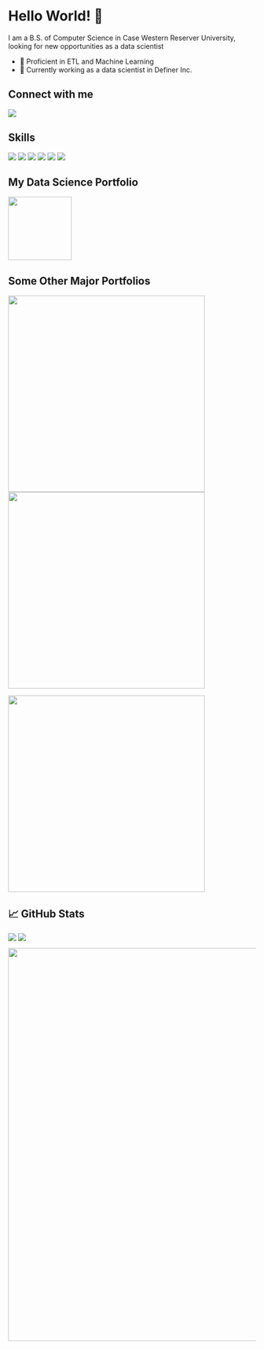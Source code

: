 # Hello World! 👋

I am a B.S. of Computer Science in Case Western Reserver University, looking for new opportunities as a data scientist

- 🔭 Proficient in ETL and Machine Learning
- 🌱 Currently working as a data scientist in Definer Inc.

## Connect with me

[<img src="https://img.shields.io/badge/linkedin-%230077B5.svg?&style=for-the-badge&logo=linkedin&logoColor=white">](https://www.linkedin.com/in/randolph-zhao)

## Skills

<p float="left">
  <img src="https://img.shields.io/badge/Python-%23232F3E?logo=Python&logoColor=white&style=for-the-badge"/>
  <img src="https://img.shields.io/badge/Java-%23232F3E?logo=Java&logoColor=white&style=for-the-badge">
  <img src="https://img.shields.io/badge/Sklearn-%23232F3E?logo=Sklearn&logoColor=white&style=for-the-badge"/>
  <img src="https://img.shields.io/badge/Tensorflow-%23232F3E?logo=Tensorflow&logoColor=white&style=for-the-badge"/>
  <img src="https://img.shields.io/badge/Amazon%20AWS-%23232F3E?logo=amazon-aws&logoColor=white&style=for-the-badge"/>
  <img src="https://img.shields.io/badge/Azure-%23232F3E?logo=Azure&logoColor=white&style=for-the-badge"/>
</p>

## My Data Science Portfolio

<p float="left">
  <a href="https://github.com/vanity-lost/data-science-portfolio">
    <img align="center" src="https://github-readme-stats.vercel.app/api/pin/?username=vanity-lost&repo=data-science-portfolio&title_color=ffffff&text_color=c9cacc&icon_color=2bbc8a&bg_color=1d1f21" height=129/>
  </a>
</p>

## Some Other Major Portfolios

<p float="left">
  <a href="https://github.com/vanity-lost/Kaggle-Projects">
    <img src="https://github-readme-stats.vercel.app/api/pin/?username=vanity-lost&repo=Kaggle-Projects&title_color=ffffff&text_color=c9cacc&icon_color=2bbc8a&bg_color=1d1f20" width=400/>
  </a>
  <a href="https://github.com/vanity-lost/my_interested_projects">
    <img src="https://github-readme-stats.vercel.app/api/pin/?username=vanity-lost&repo=my_interested_projects&title_color=ffffff&text_color=c9cacc&icon_color=2bbc8a&bg_color=1d1f20" width=400/>
  </a>
</p>
<p float="left">
  <a href="https://github.com/vanity-lost/academic_projects">
    <img align="center" src="https://github-readme-stats.vercel.app/api/pin/?username=vanity-lost&repo=academic_projects&title_color=ffffff&text_color=c9cacc&icon_color=2bbc8a&bg_color=1d1f20" width=400/>
  </a>
</p>

## &#x1f4c8; GitHub Stats

<p float="left">
  <img align="center" src="https://github-readme-stats.vercel.app/api/top-langs/?username=vanity-lost&hide=java,html,text,shaderlab,hlsl&title_color=ffffff&text_color=c9cacc&icon_color=2bbc8a&bg_color=1d1f21&langs_count=3"/>
  <img align="center" src="https://github-readme-stats.vercel.app/api?username=vanity-lost&show_icons=true&line_height=27&include_all_commits=true&count_private=true&title_color=ffffff&text_color=c9cacc&icon_color=2bbc8a&bg_color=1d1f21"/>
</p>
<p>
  <img src="https://activity-graph.herokuapp.com/graph?username=vanity-lost&theme=react-dark&bg_color=20232a&hide_border=true" width= 800px/>
</p>
